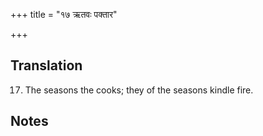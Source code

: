 +++
title = "१७ ऋतवः पक्तार"

+++
## Translation
17. The seasons the cooks; they of the seasons kindle fire.

## Notes

